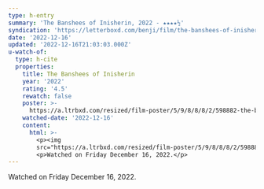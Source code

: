 ```yaml
---
type: h-entry
summary: 'The Banshees of Inisherin, 2022 - ★★★★½'
syndication: 'https://letterboxd.com/benji/film/the-banshees-of-inisherin/'
date: '2022-12-16'
updated: '2022-12-16T21:03:03.000Z'
u-watch-of:
  type: h-cite
  properties:
    title: The Banshees of Inisherin
    year: '2022'
    rating: '4.5'
    rewatch: false
    poster: >-
      https://a.ltrbxd.com/resized/film-poster/5/9/8/8/8/2/598882-the-banshees-of-inisherin-0-600-0-900-crop.jpg?v=933f9af6e7
    watched-date: '2022-12-16'
    content:
      html: >-
        <p><img
        src="https://a.ltrbxd.com/resized/film-poster/5/9/8/8/8/2/598882-the-banshees-of-inisherin-0-600-0-900-crop.jpg?v=933f9af6e7"/></p>
        <p>Watched on Friday December 16, 2022.</p>
---
```

Watched on Friday December 16, 2022.
